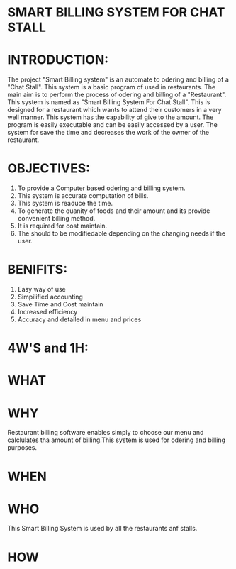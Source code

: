 # SMART BILLING SYSTEM FOR CHAT STALL
# INTRODUCTION:
The project "Smart Billing system" is an automate to odering and billing of a "Chat Stall". This system is a basic program of used in restaurants. The main aim is to perform the process of odering and billing of a "Restaurant". This system is named as "Smart Billing System For Chat Stall". This is designed for a restaurant which wants to attend their customers in a very well manner. This system has the capability of give to the amount. The program is easily executable and can be easily accessed by a user. The system for save the time and decreases the work of the owner of the restaurant.

# OBJECTIVES:
1) To provide a Computer based odering and billing system.
2) This system is accurate computation of bills.
3) This system is readuce the time.
4) To generate the quanity of foods and their amount and its provide convenient billing method.
5) It is required for cost maintain.
6) The should to be modifiedable depending on the changing needs if the user.

# BENIFITS:
1) Easy way of use
2) Simpilified accounting
3) Save Time and Cost maintain
4) Increased efficiency
5) Accuracy and detailed in menu and prices
# 4W'S and 1H:
# WHAT
# WHY
Restaurant billing software enables simply to choose our menu and calclulates tha amount of billing.This system is used for odering and billing purposes.

# WHEN
# WHO
This Smart Billing System is used by all the restaurants anf stalls.

# HOW
